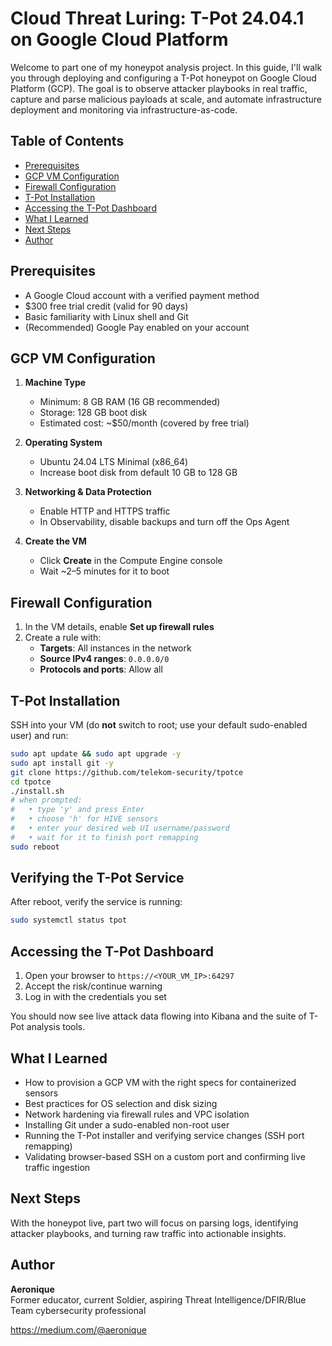 # Cloud Threat Luring: T-Pot 24.04.1 on Google Cloud Platform

Welcome to part one of my honeypot analysis project. In this guide, I'll walk you through deploying and configuring a T-Pot honeypot on Google Cloud Platform (GCP). The goal is to observe attacker playbooks in real traffic, capture and parse malicious payloads at scale, and automate infrastructure deployment and monitoring via infrastructure-as-code.

## Table of Contents
- [Prerequisites](#prerequisites)
- [GCP VM Configuration](#gcp-vm-configuration)
- [Firewall Configuration](#firewall-configuration)
- [T-Pot Installation](#t-pot-installation)
- [Accessing the T-Pot Dashboard](#accessing-the-t-pot-dashboard)
- [What I Learned](#what-i-learned)
- [Next Steps](#next-steps)
- [Author](#author)

## Prerequisites

- A Google Cloud account with a verified payment method  
- \$300 free trial credit (valid for 90 days)  
- Basic familiarity with Linux shell and Git  
- (Recommended) Google Pay enabled on your account

## GCP VM Configuration

1. **Machine Type**  
   - Minimum: 8 GB RAM (16 GB recommended)  
   - Storage: 128 GB boot disk  
   - Estimated cost: ~\$50/month (covered by free trial)

2. **Operating System**  
   - Ubuntu 24.04 LTS Minimal (x86_64)  
   - Increase boot disk from default 10 GB to 128 GB

3. **Networking & Data Protection**  
   - Enable HTTP and HTTPS traffic  
   - In Observability, disable backups and turn off the Ops Agent

4. **Create the VM**  
   - Click **Create** in the Compute Engine console  
   - Wait ~2–5 minutes for it to boot

## Firewall Configuration

1. In the VM details, enable **Set up firewall rules**  
2. Create a rule with:  
   - **Targets**: All instances in the network  
   - **Source IPv4 ranges**: `0.0.0.0/0`  
   - **Protocols and ports**: Allow all  

## T-Pot Installation

SSH into your VM (do **not** switch to root; use your default sudo-enabled user) and run:

```bash
sudo apt update && sudo apt upgrade -y
sudo apt install git -y
git clone https://github.com/telekom-security/tpotce
cd tpotce
./install.sh
# when prompted:
#   • type 'y' and press Enter
#   • choose 'h' for HIVE sensors
#   • enter your desired web UI username/password
#   • wait for it to finish port remapping
sudo reboot
```
## Verifying the T-Pot Service

After reboot, verify the service is running:

```bash
sudo systemctl status tpot
```
## Accessing the T-Pot Dashboard

1. Open your browser to `https://<YOUR_VM_IP>:64297`
2. Accept the risk/continue warning
3. Log in with the credentials you set

You should now see live attack data flowing into Kibana and the suite of T-Pot analysis tools.

## What I Learned

- How to provision a GCP VM with the right specs for containerized sensors
- Best practices for OS selection and disk sizing
- Network hardening via firewall rules and VPC isolation
- Installing Git under a sudo-enabled non-root user
- Running the T-Pot installer and verifying service changes (SSH port remapping)
- Validating browser-based SSH on a custom port and confirming live traffic ingestion

## Next Steps

With the honeypot live, part two will focus on parsing logs, identifying attacker playbooks, and turning raw traffic into actionable insights.

## Author

**Aeronique**  
Former educator, current Soldier, aspiring Threat Intelligence/DFIR/Blue Team cybersecurity professional

https://medium.com/@aeronique

